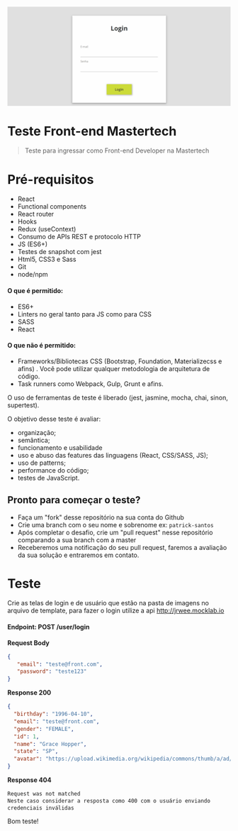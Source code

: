 <img align="center" alt="LoginMastertech.gif" src="./src/assets/LoginMastertech.gif">

# Teste Front-end Mastertech
> Teste para ingressar como Front-end Developer na Mastertech

# Pré-requisitos
- React
- Functional components
- React router
- Hooks
- Redux (useContext)
- Consumo de APIs REST e protocolo HTTP
- JS (ES6+)
- Testes de snapshot com jest
- Html5, CSS3 e Sass
- Git
- node/npm


#### O que é permitido:
- ES6+
- Linters no geral tanto para JS como para CSS
- SASS
- React


#### O que não é permitido:
- Frameworks/Bibliotecas CSS (Bootstrap, Foundation, Materializecss e afins) . Você pode utilizar qualquer metodologia de arquitetura de código.
- Task runners como Webpack, Gulp, Grunt e afins.


O uso de ferramentas de teste é liberado (jest, jasmine, mocha, chai, sinon, supertest).

O objetivo desse teste é avaliar:
- organização;
- semântica;
- funcionamento e usabilidade
- uso e abuso das features das linguagens (React, CSS/SASS, JS);
- uso de patterns;
- performance do código;
- testes de JavaScript.


## Pronto para começar o teste?

- Faça um "fork" desse repositório na sua conta do Github
- Crie uma branch com o seu nome e sobrenome ex: `patrick-santos`
- Após completar o desafio, crie um "pull request" nesse repositório comparando a sua branch com a master
- Receberemos uma notificação do seu pull request, faremos a avaliação da sua solução e entraremos em contato.


# Teste
Crie as telas de login e de usuário que estão na pasta de imagens no arquivo de template, para fazer o login utilize 
a api http://jrwee.mocklab.io


#### Endpoint: POST /user/login
**Request Body**

 ``` json 
 {
    "email": "teste@front.com",
    "password": "teste123"
}
```

**Response 200**
```json
{
  "birthday": "1996-04-10",
  "email": "teste@front.com",
  "gender": "FEMALE",
  "id": 1,
  "name": "Grace Hopper",
  "state": "SP",
  "avatar": "https://upload.wikimedia.org/wikipedia/commons/thumb/a/ad/Commodore_Grace_M._Hopper%2C_USN_%28covered%29.jpg/1200px-Commodore_Grace_M._Hopper%2C_USN_%28covered%29.jpg"
}
```

**Response 404**
```
Request was not matched 
Neste caso considerar a resposta como 400 com o usuário enviando credenciais inválidas
```

Bom teste!
